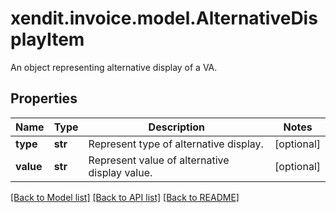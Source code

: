 # xendit.invoice.model.AlternativeDisplayItem

An object representing alternative display of a VA.

## Properties
Name | Type | Description | Notes
------------ | ------------- | ------------- | -------------
**type** | **str** | Represent type of alternative display. | [optional] 
**value** | **str** | Represent value of alternative display value. | [optional] 

[[Back to Model list]](../README.md#documentation-for-models) [[Back to API list]](../README.md#documentation-for-api-endpoints) [[Back to README]](../README.md)


